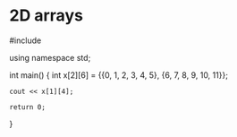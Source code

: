 # 2D arrays

#include <iostream>

using namespace std;

int main()
{
    int x[2][6] = {{0, 1, 2, 3, 4, 5}, {6, 7, 8, 9, 10, 11}};
    
    cout << x[1][4];
    
    return 0;
}
